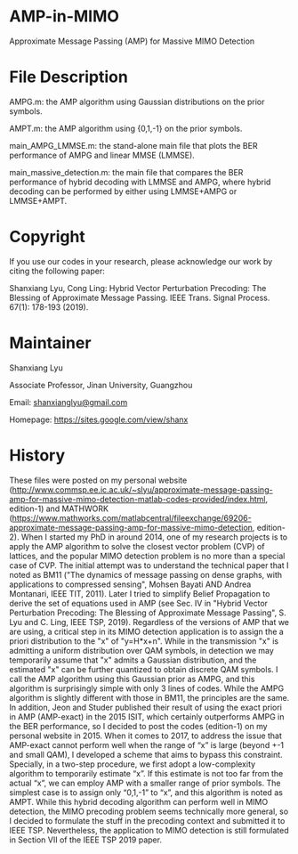# AMP-in-MIMO
Approximate Message Passing (AMP) for Massive MIMO Detection

# File Description
AMPG.m: the AMP algorithm using Gaussian distributions on the prior symbols.

AMPT.m: the AMP algorithm using {0,1,-1} on the prior symbols.

main_AMPG_LMMSE.m: the stand-alone main file that plots the BER performance of AMPG and linear MMSE (LMMSE).

main_massive_detection.m: the main file that compares the BER performance of hybrid decoding with LMMSE and AMPG, where hybrid decoding can be performed by either using LMMSE+AMPG or LMMSE+AMPT.

# Copyright
If you use our codes in your research, please acknowledge our work by citing the following paper:

Shanxiang Lyu, Cong Ling: Hybrid Vector Perturbation Precoding: The Blessing of Approximate Message Passing. IEEE Trans. Signal Process. 67(1): 178-193 (2019).

# Maintainer
Shanxiang Lyu

Associate Professor, Jinan University, Guangzhou

Email: shanxianglyu@gmail.com

Homepage: https://sites.google.com/view/shanx

# History
These files were posted on my personal website (http://www.commsp.ee.ic.ac.uk/~slyu/approximate-message-passing-amp-for-massive-mimo-detection-matlab-codes-provided/index.html, edition-1) and MATHWORK (https://www.mathworks.com/matlabcentral/fileexchange/69206-approximate-message-passing-amp-for-massive-mimo-detection, edition-2). When I started my PhD in around 2014, one of my research projects is to apply the AMP algorithm to solve the closest vector problem (CVP) of lattices, and the popular MIMO detection problem is no more than a special case of CVP. The initial attempt was to understand the technical paper that I noted as BM11 ("The dynamics of message passing on dense graphs, with applications to compressed sensing", Mohsen Bayati AND Andrea Montanari, IEEE TIT, 2011). Later I tried to simplify Belief Propagation to derive the set of equations used in AMP (see Sec. IV in "Hybrid Vector Perturbation Precoding: The Blessing of Approximate Message Passing", S. Lyu and C. Ling, IEEE TSP, 2019). Regardless of the versions of AMP that we are using, a critical step in its MIMO detection application is to assign the a priori distribution to the "x" of "y=H*x+n". While in the transmission "x" is admitting a uniform distribution over QAM symbols, in detection we may temporarily assume that "x" admits a Gaussian distribution, and the estimated "x" can be further quantized to obtain discrete QAM symbols. I call the AMP algorithm using this Gaussian prior as AMPG, and this algorithm is surprisingly simple with only 3 lines of codes. While the AMPG algorithm is slightly different with those in BM11, the principles are the same. In addition, Jeon and Studer published their result of using the exact priori in AMP (AMP-exact) in the 2015 ISIT, which certainly outperforms AMPG in the BER performance, so I decided to post the codes (edition-1) on my personal website in 2015. When it comes to 2017, to address the issue that AMP-exact cannot perform well when the range of “x” is large (beyond +-1 and small QAM), I developed a scheme that aims to bypass this constraint. Specially, in a two-step procedure, we first adopt a low-complexity algorithm to temporarily estimate “x”. If this estimate is not too far from the actual “x”, we can employ AMP with a smaller range of prior symbols. The simplest case is to assign only “0,1,-1” to “x”, and this algorithm is noted as AMPT. While this hybrid decoding algorithm can perform well in MIMO detection, the MIMO precoding problem seems technically more general, so I decided to formulate the stuff in the precoding context and submitted it to IEEE TSP. Nevertheless, the application to MIMO detection is still formulated in Section VII of the IEEE TSP 2019 paper.

